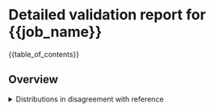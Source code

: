 # Detailed validation report for {{job_name}}
{{table_of_contents}}

## Overview
<details>
<summary>Distributions in disagreement with reference</summary>


{% for subset in images | batch(overview_batch_size, '') -%}
{%for image in subset -%}{% if image -%}<a href="{{image}}"><img width="100" src="{{image}}" /></a>{% endif -%}{% endfor%}
{% if report_add_linebreaks -%}<br />{% endif -%}
{% endfor %}

</details>

<!---
{% for name, values in distributions.items() -%}
## {{ name }} ({{"KS statistic: %0.3f; p-value: %0.3f" | format(values['ks_statistic'], values['pvalue'])}} - {{values['status']}}

{% if values['status'] != 'success' -%}
[![image]({{values['image']}})]({{values['image']}})
{% endif -%}

{% endfor -%}
---!>
